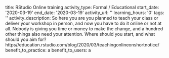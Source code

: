 title: RStudio Online training
activity_type: Formal / Educational
start_date: '2020-03-19'
end_date: '2020-03-19'
activity_url: ''
learning_hours: '0'
tags: ''
activity_description: So here you are you planned to teach your class or deliver your
  workshop in person, and now you have to do it online or not at all. Nobody is giving
  you time or money to make the change, and a hundred other things also need your
  attention. Where should you start, and what should you aim for?https//education.rstudio.com/blog/2020/03/teachingonlineonshortnotice/
benefit_to_practice: a
benefit_to_users: a
